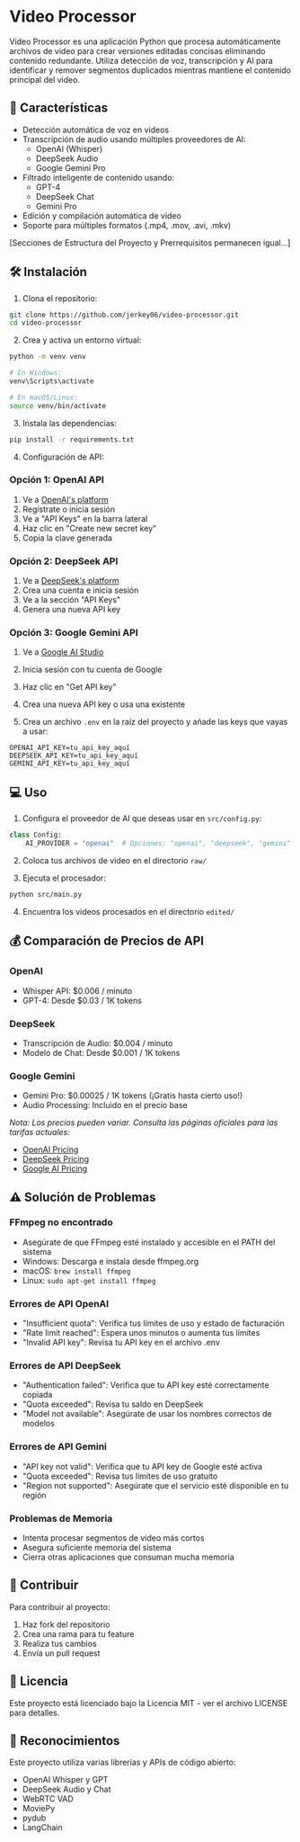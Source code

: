# Video Processor

Video Processor es una aplicación Python que procesa automáticamente archivos de video para crear versiones editadas concisas eliminando contenido redundante. Utiliza detección de voz, transcripción y AI para identificar y remover segmentos duplicados mientras mantiene el contenido principal del video.

## 🚀 Características
- Detección automática de voz en videos
- Transcripción de audio usando múltiples proveedores de AI:
  - OpenAI (Whisper)
  - DeepSeek Audio
  - Google Gemini Pro
- Filtrado inteligente de contenido usando:
  - GPT-4
  - DeepSeek Chat
  - Gemini Pro
- Edición y compilación automática de video
- Soporte para múltiples formatos (.mp4, .mov, .avi, .mkv)

[Secciones de Estructura del Proyecto y Prerrequisitos permanecen igual...]

## 🛠️ Instalación

1. Clona el repositorio:
```bash
git clone https://github.com/jerkey06/video-processor.git
cd video-processor
```

2. Crea y activa un entorno virtual:
```bash
python -m venv venv

# En Windows:
venv\Scripts\activate

# En macOS/Linux:
source venv/bin/activate
```

3. Instala las dependencias:
```bash
pip install -r requirements.txt
```

4. Configuración de API:

### Opción 1: OpenAI API
1. Ve a [OpenAI's platform](https://platform.openai.com/account/api-keys)
2. Regístrate o inicia sesión
3. Ve a "API Keys" en la barra lateral
4. Haz clic en "Create new secret key"
5. Copia la clave generada

### Opción 2: DeepSeek API
1. Ve a [DeepSeek's platform](https://platform.deepseek.com/)
2. Crea una cuenta e inicia sesión
3. Ve a la sección "API Keys"
4. Genera una nueva API key

### Opción 3: Google Gemini API
1. Ve a [Google AI Studio](https://makersuite.google.com/app/apikey)
2. Inicia sesión con tu cuenta de Google
3. Haz clic en "Get API key"
4. Crea una nueva API key o usa una existente

5. Crea un archivo `.env` en la raíz del proyecto y añade las keys que vayas a usar:
```
OPENAI_API_KEY=tu_api_key_aquí
DEEPSEEK_API_KEY=tu_api_key_aquí
GEMINI_API_KEY=tu_api_key_aquí
```

## 💻 Uso

1. Configura el proveedor de AI que deseas usar en `src/config.py`:
```python
class Config:
    AI_PROVIDER = "openai"  # Opciones: "openai", "deepseek", "gemini"
```

2. Coloca tus archivos de video en el directorio `raw/`

3. Ejecuta el procesador:
```bash
python src/main.py
```

4. Encuentra los videos procesados en el directorio `edited/`

## 💰 Comparación de Precios de API

### OpenAI
- Whisper API: $0.006 / minuto
- GPT-4: Desde $0.03 / 1K tokens

### DeepSeek
- Transcripción de Audio: $0.004 / minuto
- Modelo de Chat: Desde $0.001 / 1K tokens

### Google Gemini
- Gemini Pro: $0.00025 / 1K tokens (¡Gratis hasta cierto uso!)
- Audio Processing: Incluido en el precio base

*Nota: Los precios pueden variar. Consulta las páginas oficiales para las tarifas actuales:*
- [OpenAI Pricing](https://openai.com/pricing)
- [DeepSeek Pricing](https://platform.deepseek.com/pricing)
- [Google AI Pricing](https://ai.google.dev/pricing)

## ⚠️ Solución de Problemas

### FFmpeg no encontrado
- Asegúrate de que FFmpeg esté instalado y accesible en el PATH del sistema
- Windows: Descarga e instala desde ffmpeg.org
- macOS: `brew install ffmpeg`
- Linux: `sudo apt-get install ffmpeg`

### Errores de API OpenAI
- "Insufficient quota": Verifica tus límites de uso y estado de facturación
- "Rate limit reached": Espera unos minutos o aumenta tus límites
- "Invalid API key": Revisa tu API key en el archivo .env

### Errores de API DeepSeek
- "Authentication failed": Verifica que tu API key esté correctamente copiada
- "Quota exceeded": Revisa tu saldo en DeepSeek
- "Model not available": Asegúrate de usar los nombres correctos de modelos

### Errores de API Gemini
- "API key not valid": Verifica que tu API key de Google esté activa
- "Quota exceeded": Revisa tus límites de uso gratuito
- "Region not supported": Asegúrate que el servicio esté disponible en tu región

### Problemas de Memoria
- Intenta procesar segmentos de video más cortos
- Asegura suficiente memoria del sistema
- Cierra otras aplicaciones que consuman mucha memoria

## 🤝 Contribuir

Para contribuir al proyecto:

1. Haz fork del repositorio
2. Crea una rama para tu feature
3. Realiza tus cambios
4. Envía un pull request

## 📄 Licencia

Este proyecto está licenciado bajo la Licencia MIT - ver el archivo LICENSE para detalles.

## 🌟 Reconocimientos

Este proyecto utiliza varias librerías y APIs de código abierto:
- OpenAI Whisper y GPT
- DeepSeek Audio y Chat
- WebRTC VAD
- MoviePy
- pydub
- LangChain

